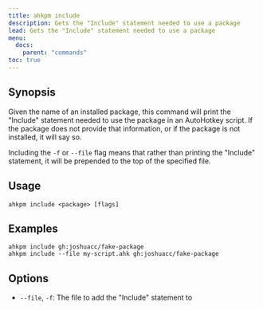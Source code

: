 ```yaml
---
title: ahkpm include
description: Gets the "Include" statement needed to use a package
lead: Gets the "Include" statement needed to use a package
menu:
  docs:
    parent: "commands"
toc: true
---
```

## Synopsis

Given the name of an installed package, this command will print the "Include"
statement needed to use the package in an AutoHotkey script. If the package does
not provide that information, or if the package is not installed, it will say
so.

Including the `-f` or `--file` flag means that rather than printing the
"Include" statement, it will be prepended to the top of the specified file.

## Usage

```text
ahkpm include <package> [flags]
```

## Examples

```text
ahkpm include gh:joshuacc/fake-package
ahkpm include --file my-script.ahk gh:joshuacc/fake-package
```

## Options

- `--file`, `-f`: The file to add the "Include" statement to
